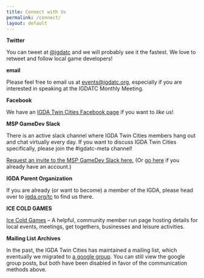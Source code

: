 ```yaml
---
title: Connect with Us
permalink: /connect/
layout: default
---
```


**Twitter**

You can tweet at [@igdatc](http://www.twitter.com/igdatc) and we will probably see it the fastest. We love to retweet and follow local game developers!


**email**

Please feel free to email us at [events@igdatc.org](mailto:events@igdatc.org), especially if you are interested in speaking at the IGDATC Monthly Meeting.


**Facebook**

We have an [IGDA Twin Cities Facebook page](http://facebook.com/igdatc/) if you want to <em>like</em> us!


**MSP GameDev Slack**

There is an active slack channel where IGDA Twin Cities members hang out and chat virtually every day. If you want to discuss IGDA Twin Cities specifically, please join the #igdatc-meta channel!

[Request an invite to the MSP GameDev Slack here.](https://mspgamedevslack.herokuapp.com/) (Or [go here](https://mspgamedev.slack.com/) if you already have an account.)


**IGDA Parent Organization**

If you are already (or want to become) a member of the IGDA, please head over to [igda.org/tc](http://igda.org/tc) to find us there.


**ICE COLD GAMES**

[Ice Cold Games](https://icecold.games/) – A helpful, community member run page hosting details for local events, meetings, get togethers, businesses and leisure activities.


**Mailing List Archives**

In the past, the IGDA Twin Cities has maintained a mailing list, which eventually we migrated to [a google group](https://groups.google.com/d/forum/igda-tc). You can still view the google group posts, but both have been disabled in favor of the communication methods above.
